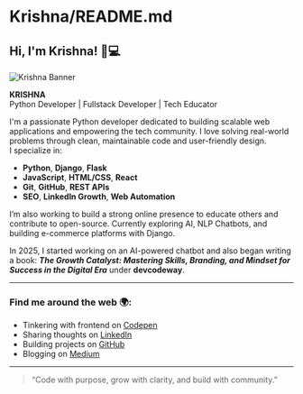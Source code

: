 <!--
**DEVKrishna-7/DEVKrishna-7** is a ✨ _special_ ✨ repository because its `README.md` (this file) appears on your GitHub profile.

Here are some ideas to get you started:

- 🔭 I’m currently working on ...
- 🌱 I’m currently learning ...
- 👯 I’m looking to collaborate on ...
- 🤔 I’m looking for help with ...
- 💬 Ask me about ...
- 📫 How to reach me: ...
- 😄 Pronouns: ...
- ⚡ Fun fact: ...
-->

# Krishna/README.md

## Hi, I'm Krishna! 👋💻

![Krishna Banner](https://drive.google.com/file/d/1WmUHpKD_MLGdppsdh9SRY5BQYxflahU-/view?usp=drivesdk) <!-- Optional: Add a personal illustration or banner -->

**KRISHNA**  
Python Developer | Fullstack Developer | Tech Educator  

I'm a passionate Python developer dedicated to building scalable web applications and empowering the tech community. I love solving real-world problems through clean, maintainable code and user-friendly design.  
I specialize in:
- **Python**, **Django**, **Flask**
- **JavaScript**, **HTML/CSS**, **React**
- **Git**, **GitHub**, **REST APIs**
- **SEO**, **LinkedIn Growth**, **Web Automation**

I’m also working to build a strong online presence to educate others and contribute to open-source. Currently exploring AI, NLP Chatbots, and building e-commerce platforms with Django.

In 2025, I started working on an AI-powered chatbot and also began writing a book: _**The Growth Catalyst: Mastering Skills, Branding, and Mindset for Success in the Digital Era**_ under **devcodeway**.

---

### Find me around the web 🌍:
  
- Tinkering with frontend on [Codepen](https://codepen.io/yourprofile)  
- Sharing thoughts on [LinkedIn](https://linkedin.com/in/yourprofile)  
- Building projects on [GitHub](https://github.com/yourusername)  
- Blogging on [Medium](https://medium.com/@yourusername)

---

> “Code with purpose, grow with clarity, and build with community.”
